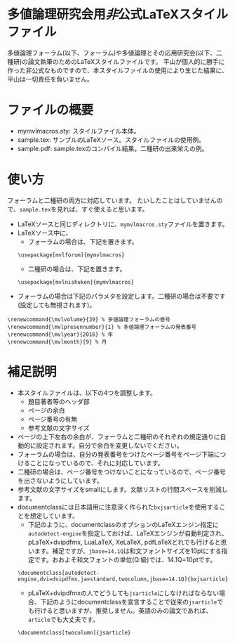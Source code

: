 # 多値論理研究会用*非*公式LaTeXスタイルファイル

多値論理フォーラム(以下、フォーラム)や多値論理とその応用研究会(以下、二種研)の論文執筆のためのLaTeXスタイルファイルです。
平山が個人的に勝手に作った非公式なものですので、本スタイルファイルの使用により生じた結果に、平山は一切責任を負いません。

# ファイルの概要

- mymvlmacros.sty: スタイルファイル本体。
- sample.tex: サンプルのLaTeXソース。スタイルファイルの使用例。
- sample.pdf: sample.texのコンパイル結果。二種研の出来栄えの例。

# 使い方

フォーラムと二種研の両方に対応しています。
たいしたことはしていませんので、`sample.tex`を見れば、すぐ使えると思います。

- LaTeXソースと同じディレクトリに、`mymvlmacros.sty`ファイルを置きます。
- LaTeXソース中に、
  - フォーラムの場合は、下記を置きます。
  ```
  \usepackage[mvlforum]{mymvlmacros}
  ```
  - 二種研の場合は、下記を置きます。
  ```
  \usepackage[mvlnishuken]{mymvlmacros}
  ```
- フォーラムの場合は下記のパラメタを設定します。二種研の場合は不要です(設定しても無視されます)。
```
\renewcommand{\mvlvolume}{39} % 多値論理フォーラムの巻号
\renewcommand{\mvlpresennumber}{1} % 多値論理フォーラムの発表番号
\renewcommand{\mvlyear}{2016} % 年
\renewcommand{\mvlmonth}{9} % 月
```

# 補足説明

- 本スタイルファイルは、以下の4つを調整します。
  - 題目著者等のヘッダ部
  - ページの余白
  - ページ番号の有無
  - 参考文献の文字サイズ
- ページの上下左右の余白が、フォーラムと二種研のそれぞれの規定通りに自動的に設定されます。自分で余白を変更しないでください。
- フォーラムの場合は、自分の発表番号をつけたページ番号をページ下端につけることになっているので、それに対応しています。
- 二種研の場合は、ページ番号をつけないことになっているので、ページ番号を出さないようにしています。
- 参考文献の文字サイズをsmallにします。文献リストの行間スペースを削減します。
- documentclassには日本語用に注意深く作られた`bxjsarticle`を使用することを想定しています。
  - 下記のように、documentclassのオプションのLaTeXエンジン指定に`autodetect-engine`を指定しておけば、LaTeXエンジンが自動判定され、pLaTeX+dvipdfmx, LuaLaTeX, XeLaTeX, pdfLaTeXどれでも行けると思います。補足ですが、`jbase=14.1Q`は和文フォントサイズを10ptにする指定です。おおよそ和文フォントの単位(Q:級)では、14.1Q=10ptです。
  ```
  \documentclass[autodetect-engine,dvi=dvipdfmx,ja=standard,twocolumn,jbase=14.1Q]{bxjsarticle}
  ```
  - pLaTeX+dvipdfmxの人でどうしても`jsarticle`にしなければならない場合、下記のようにdocumentclassを宣言することで従来の`jsarticle`でも行けると思いますが、推奨しません。英語のみの論文であれば、`article`でも大丈夫です。
  ```
  \documentclass[twocolumn]{jsarticle}
  ```
